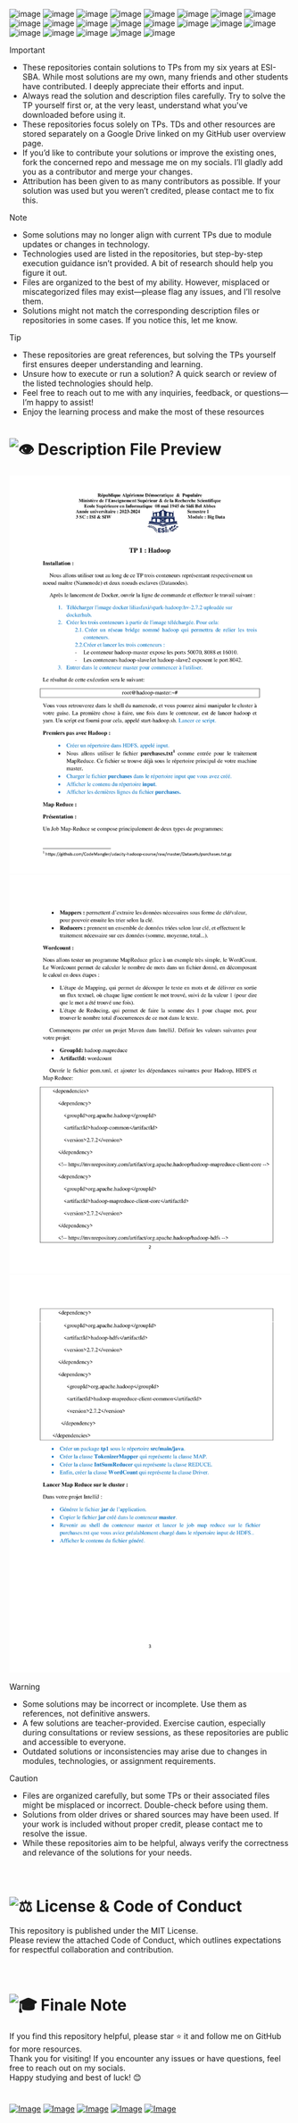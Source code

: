 ![image](https://img.shields.io/badge/Windows-0078D6?style=for-the-badge&logo=windows&logoColor=white)
![image](https://img.shields.io/badge/VSCode-0078D4?style=for-the-badge&logo=visual%20studio%20code&logoColor=white)
![image](https://img.shields.io/badge/Docker-2CA5E0?style=for-the-badge&logo=docker&logoColor=white)
![image](https://img.shields.io/badge/windows%20terminal-4D4D4D?style=for-the-badge&logo=windows%20terminal&logoColor=white)
![image](https://img.shields.io/badge/Hadoop-01A4FF?style=for-the-badge&logo=logoColor=white)
![image](https://img.shields.io/badge/Java-FFD43B?style=for-the-badge&logo=logoColor=blue)
![image](https://img.shields.io/badge/IntelliJ_IDEA-000000.svg?style=for-the-badge&logo=intellij-idea&logoColor=white)
![image](https://img.shields.io/badge/Spring-6DB33F?style=for-the-badge&logo=spring&logoColor=white)
![image](https://img.shields.io/badge/Spring_Boot-6DB33F?style=for-the-badge&logo=spring-boot&logoColor=white)
![image](https://img.shields.io/badge/Python-FFD43B?style=for-the-badge&logo=python&logoColor=blue)
![image](https://img.shields.io/badge/Microsoft_Excel-217346?style=for-the-badge&logo=microsoft-excel&logoColor=white)
![image](https://img.shields.io/badge/Apache_Spark-FFFFFF?style=for-the-badge&logo=apachespark&logoColor=#E35A16)
![image](https://img.shields.io/badge/PLSQL-F80000?style=for-the-badge&logo=oracle&logoColor=black)
![image](https://img.shields.io/badge/MySQL-005C84?style=for-the-badge&logo=mysql&logoColor=white)
![image](https://img.shields.io/badge/SparkSQL-39457E?style=for-the-badge&logo=logoColor=white)
![image](https://img.shields.io/badge/SparkMlib-CC342D?style=for-the-badge&logo=logoColor=white)
![image](https://img.shields.io/badge/GraphFrames%20GraphQL-311C87?&style=for-the-badge&logo=logoColor=white)
![image](https://img.shields.io/badge/SparkGraphX-F02E65?style=for-the-badge&logo=logoColor=black)
![image](https://img.shields.io/badge/Apache_Kafka-231F20?style=for-the-badge&logo=apache-kafka&logoColor=white)
![image](https://img.shields.io/badge/KSQLdb-232326?style=for-the-badge&logo=logoColor=white)
![image](https://img.shields.io/badge/Airflow-017CEE?style=for-the-badge&logo=Apache%20Airflow&logoColor=white)





> [!IMPORTANT] 
> - These repositories contain solutions to TPs from my six years at ESI-SBA. While most solutions are my own, many friends and other students have contributed. I deeply appreciate their efforts and input.
> - Always read the solution and description files carefully. Try to solve the TP yourself first or, at the very least, understand what you've downloaded before using it.
> - These repositories focus solely on TPs. TDs and other resources are stored separately on a Google Drive linked on my GitHub user overview page.
> - If you’d like to contribute your solutions or improve the existing ones, fork the concerned repo and message me on my socials. I’ll gladly add you as a contributor and merge your changes.
> - Attribution has been given to as many contributors as possible. If your solution was used but you weren’t credited, please contact me to fix this.



> [!NOTE]
> - Some solutions may no longer align with current TPs due to module updates or changes in technology.
> - Technologies used are listed in the repositories, but step-by-step execution guidance isn’t provided. A bit of research should help you figure it out.
> - Files are organized to the best of my ability. However, misplaced or miscategorized files may exist—please flag any issues, and I’ll resolve them.
> - Solutions might not match the corresponding description files or repositories in some cases. If you notice this, let me know.



> [!TIP]
> - These repositories are great references, but solving the TPs yourself first ensures deeper understanding and learning.
> - Unsure how to execute or run a solution? A quick search or review of the listed technologies should help.
> - Feel free to reach out to me with any inquiries, feedback, or questions—I’m happy to assist!
> - Enjoy the learning process and make the most of these resources



# <picture><source srcset="https://fonts.gstatic.com/s/e/notoemoji/latest/1f441_fe0f/512.webp" type="image/webp"><img src="https://fonts.gstatic.com/s/e/notoemoji/latest/1f441_fe0f/512.gif" alt="👁" width="28" height="28"></picture> Description File Preview
![TP Description File](TP%20Description%20File%20-%20Part%20I.png)
![TP Description File](TP%20Description%20File%20-%20Part%20II.png)
![TP Description File](TP%20Description%20File%20-%20Part%20III.png)


> [!WARNING]  
> - Some solutions may be incorrect or incomplete. Use them as references, not definitive answers.
> - A few solutions are teacher-provided. Exercise caution, especially during consultations or review sessions, as these repositories are public and accessible to everyone.
> - Outdated solutions or inconsistencies may arise due to changes in modules, technologies, or assignment requirements.



> [!CAUTION]
> - Files are organized carefully, but some TPs or their associated files might be misplaced or incorrect. Double-check before using them.
> - Solutions from older drives or shared sources may have been used. If your work is included without proper credit, please contact me to resolve the issue.
> - While these repositories aim to be helpful, always verify the correctness and relevance of the solutions for your needs.



&nbsp;
# <picture><source srcset="https://fonts.gstatic.com/s/e/notoemoji/latest/2696_fe0f/512.webp" type="image/webp"><img src="https://fonts.gstatic.com/s/e/notoemoji/latest/2696_fe0f/512.gif" alt="⚖" width="28" height="28"></picture> License & Code of Conduct
This repository is published under the MIT License.  
Please review the attached Code of Conduct, which outlines expectations for respectful collaboration and contribution.



&nbsp;
# <picture><source srcset="https://fonts.gstatic.com/s/e/notoemoji/latest/1f393/512.webp" type="image/webp"><img src="https://fonts.gstatic.com/s/e/notoemoji/latest/1f393/512.gif" alt="🎓" width="28" height="28"></picture> Finale Note
If you find this repository helpful, please star ⭐ it and follow me on GitHub for more resources.  
Thank you for visiting! If you encounter any issues or have questions, feel free to reach out on my socials.  
Happy studying and best of luck! 😊

#

[![Image](https://img.shields.io/badge/Facebook-1877F2?style=for-the-badge&logo=facebook&logoColor=white)](https://web.facebook.com/y.dada.me/)
[![Image](https://img.shields.io/badge/GitHub-100000?style=for-the-badge&logo=github&logoColor=white)](https://github.com/y-dada-dev)
[![Image](https://img.shields.io/badge/Instagram-E4405F?style=for-the-badge&logo=instagram&logoColor=white)](https://www.instagram.com/y.dada.dev/)
[![Image](https://img.shields.io/badge/LinkedIn-0077B5?style=for-the-badge&logo=linkedin&logoColor=white)](https://www.linkedin.com/in/y-dada-dev/)
[![Image](https://img.shields.io/badge/Gmail-D14836?style=for-the-badge&logo=gmail&logoColor=white)](mailto:y.dada@esi-sba.dz)